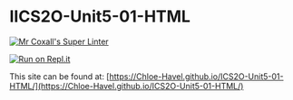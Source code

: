 # IICS2O-Unit5-01-HTML

[![Mr Coxall's Super Linter](https://github.com/Chloe-Havel/ICS2O-Unit5-01-HTML/workflows/Mr%20Coxall's%20Super%20Linter/badge.svg)](https://github.com/Chloe-Havel/ICS2O-Unit5-01-HTML/actions)

[![Run on Repl.it](https://repl.it/badge/github/Chloe-Havel/ICS2O-Unit5-01-HTML)](https://repl.it/github/Chloe-Havel/ICS2O-Unit5-01-HTML)

This site can be found at: [https://Chloe-Havel.github.io/ICS2O-Unit5-01-HTML/](https://Chloe-Havel.github.io/ICS2O-Unit5-01-HTML/)
